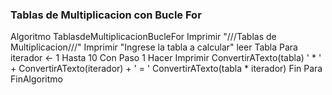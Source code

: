 ### Tablas de Multiplicacion con Bucle For

Algoritmo TablasdeMultiplicacionBucleFor
	Imprimir "///Tablas de Multiplicacion///"
	Imprimir "Ingrese la tabla a calcular"
	leer Tabla
	Para iterador <- 1 Hasta 10 Con Paso 1 Hacer
		Imprimir ConvertirATexto(tabla) ' *  ' + ConvertirATexto(iterador) + ' = ' ConvertirATexto(tabla * iterador)
	Fin Para
FinAlgoritmo
